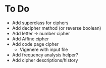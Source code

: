 # To Do

* Add superclass for ciphers
* Add decipher method (or reverse boolean)
* Add letter -> number cipher
* Add Affine cipher
* Add code page cipher
    * Vigenere with input file
* Add frequency analysis helper?
* Add cipher descriptions/history

